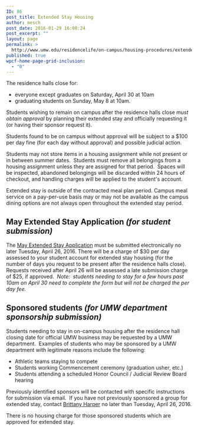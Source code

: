 ```yaml
---
ID: 86
post_title: Extended Stay Housing
author: mesch
post_date: 2016-01-29 16:08:24
post_excerpt: ""
layout: page
permalink: >
  http://www.umw.edu/residencelife/on-campus/housing-procedures/extended-stay-housing/
published: true
wpcf-home-page-grid-inclusion:
  - "0"
---
```

The residence halls close for:
<ul>
	<li>everyone except graduates on Saturday, April 30 at 10am</li>
	<li>graduating students on Sunday, May 8 at 10am.</li>
</ul>
Students wishing to remain on campus after the residence halls close <em>must obtain approval</em> by planning their extended stay and officially requesting it (or having their sponsor request it).

Students found to be on campus without approval will be subject to a $100 per day fine (for each day without approval) and possible judicial action.

Students may not store items in a housing assignment while not present or in between summer dates.  Students must remove all belongings from a housing assignment unless they are assigned for that period.  Spaces will be inspected, abandoned belongings will be discarded within 24 hours of checkout, and handling charges will be applied to the student's account.

Extended stay is outside of the contracted meal plan period. Campus meal service on a pay-per-use basis may or may not be available as the campus dining options are not always open throughout the extended stay period.
<h2>May Extended Stay Application <em>(for student submission)</em></h2>
The <a href="https://orgsync.com/59554/forms/102141">May Extended Stay Application</a> must be submitted electronically no later Tuesday, April 26, 2016. There will be a charge of $30 per day assessed to your student account for extended stay housing (for the number of days you request to be present after the residence halls close).  Requests received after April 26 will be assessed a late submission charge of $25, if approved.  <em>Note:  students needing to stay for a few hours past 10am on April 30 need to complete the form but will not be charged the per day fee.</em>
<h2>Sponsored students <em>(for UMW department sponsorship submission)</em></h2>
Students needing to stay in on-campus housing after the residence hall closing date for official UMW business may be requested by a UMW department.  Examples of students who may be sponsored by a UMW department with legitimate reasons include the following:
<ul>
	<li>Athletic teams staying to compete</li>
	<li>Students working Commencement ceremony (graduation usher, etc.)</li>
	<li>Students attending a scheduled Honor Council / Judicial Review Board hearing</li>
</ul>
Previously identified sponsors will be contacted with specific instructions for submission via email.  If you have not previously sponsored a group for extended stay, contact <a href="mailto:bharper@umw.edu">Brittany Harper</a> no later than Tuesday, April 26, 2016.

There is no housing charge for those sponsored students which are approved for extended stay.
<h2></h2>